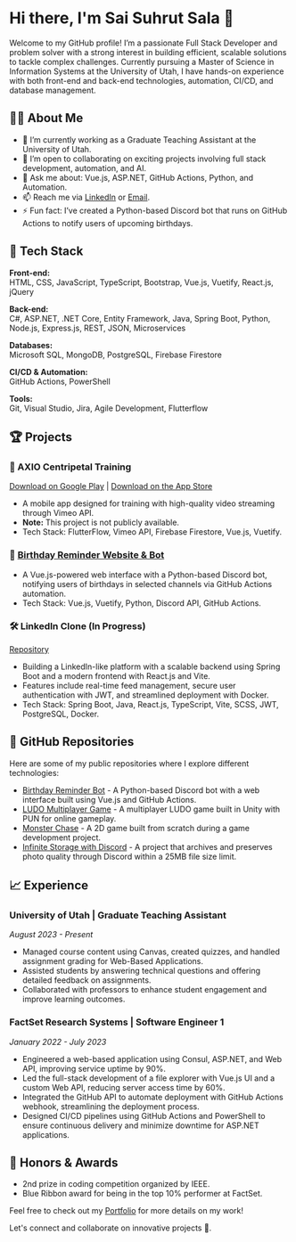 
# Hi there, I'm Sai Suhrut Sala 👋

Welcome to my GitHub profile! I’m a passionate Full Stack Developer and problem solver with a strong interest in building efficient, scalable solutions to tackle complex challenges. Currently pursuing a Master of Science in Information Systems at the University of Utah, I have hands-on experience with both front-end and back-end technologies, automation, CI/CD, and database management.

## 👨‍💻 About Me

- 🔭 I’m currently working as a Graduate Teaching Assistant at the University of Utah.
- 👯 I’m open to collaborating on exciting projects involving full stack development, automation, and AI.
- 💬 Ask me about: Vue.js, ASP.NET, GitHub Actions, Python, and Automation.
- 📫 Reach me via [LinkedIn](http://www.linkedin.com/in/sai-suhrut-sala) or [Email](mailto:saisuhrut@hotmail.com).
- ⚡ Fun fact: I’ve created a Python-based Discord bot that runs on GitHub Actions to notify users of upcoming birthdays.

## 🚀 Tech Stack

**Front-end:**  
HTML, CSS, JavaScript, TypeScript, Bootstrap, Vue.js, Vuetify, React.js, jQuery

**Back-end:**  
C#, ASP.NET, .NET Core, Entity Framework, Java, Spring Boot, Python, Node.js, Express.js, REST, JSON, Microservices

**Databases:**  
Microsoft SQL, MongoDB, PostgreSQL, Firebase Firestore

**CI/CD & Automation:**  
GitHub Actions, PowerShell

**Tools:**  
Git, Visual Studio, Jira, Agile Development, Flutterflow

## 🏆 Projects

### 🎥 AXIO Centripetal Training  
[Download on Google Play](https://play.google.com/store/apps/details?id=com.axiocentripetaltraining.axiotrainingmobileapplication&hl=en_US) | [Download on the App Store](https://apps.apple.com/us/app/axio-centripetal-training/id6550901316)  
- A mobile app designed for training with high-quality video streaming through Vimeo API.  
- **Note:** This project is not publicly available.  
- Tech Stack: FlutterFlow, Vimeo API, Firebase Firestore, Vue.js, Vuetify.

### 🎉 [Birthday Reminder Website & Bot](https://birthday-reminder-pro.web.app/)  
- A Vue.js-powered web interface with a Python-based Discord bot, notifying users of birthdays in selected channels via GitHub Actions automation.
- Tech Stack: Vue.js, Vuetify, Python, Discord API, GitHub Actions.

### 🛠️ LinkedIn Clone (In Progress)  
[Repository](https://github.com/suhrusai/linkedin-spring)  
- Building a LinkedIn-like platform with a scalable backend using Spring Boot and a modern frontend with React.js and Vite.
- Features include real-time feed management, secure user authentication with JWT, and streamlined deployment with Docker.
- Tech Stack: Spring Boot, Java, React.js, TypeScript, Vite, SCSS, JWT, PostgreSQL, Docker.

## 📂 GitHub Repositories

Here are some of my public repositories where I explore different technologies:

- [Birthday Reminder Bot](https://github.com/suhrusai/b-day-reminder-discord) - A Python-based Discord bot with a web interface built using Vue.js and GitHub Actions.
- [LUDO Multiplayer Game](https://github.com/suhrusai/ludo-multiplayer) - A multiplayer LUDO game built in Unity with PUN for online gameplay.
- [Monster Chase](https://github.com/suhrusai/monster-chase) - A 2D game built from scratch during a game development project.
- [Infinite Storage with Discord](https://github.com/suhrusai/photos-storage-discord) - A project that archives and preserves photo quality through Discord within a 25MB file size limit.

## 📈 Experience

### University of Utah | Graduate Teaching Assistant  
_August 2023 - Present_  
- Managed course content using Canvas, created quizzes, and handled assignment grading for Web-Based Applications.  
- Assisted students by answering technical questions and offering detailed feedback on assignments.
- Collaborated with professors to enhance student engagement and improve learning outcomes.

### FactSet Research Systems | Software Engineer 1  
_January 2022 - July 2023_  
- Engineered a web-based application using Consul, ASP.NET, and Web API, improving service uptime by 90%.  
- Led the full-stack development of a file explorer with Vue.js UI and a custom Web API, reducing server access time by 60%.  
- Integrated the GitHub API to automate deployment with GitHub Actions webhook, streamlining the deployment process.  
- Designed CI/CD pipelines using GitHub Actions and PowerShell to ensure continuous delivery and minimize downtime for ASP.NET applications.

## 🏅 Honors & Awards
- 2nd prize in coding competition organized by IEEE.
- Blue Ribbon award for being in the top 10% performer at FactSet.

Feel free to check out my [Portfolio](https://myportfoliovue.web.app/) for more details on my work!

Let's connect and collaborate on innovative projects 🚀.
